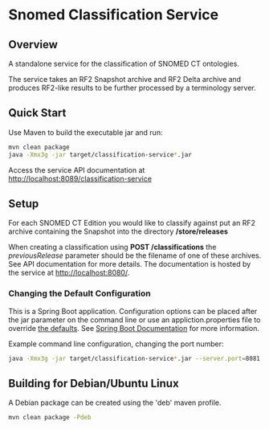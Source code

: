 Snomed Classification Service
====================================

## Overview
A standalone service for the classification of SNOMED CT ontologies. 

The service takes an RF2 Snapshot archive and RF2 Delta archive and produces RF2-like results to be further processed by a terminology server. 

## Quick Start
Use Maven to build the executable jar and run:
```bash
mvn clean package
java -Xmx3g -jar target/classification-service*.jar
```
Access the service API documentation at [http://localhost:8089/classification-service](http://localhost:8089/classification-service)

## Setup
For each SNOMED CT Edition you would like to classify against put an RF2 archive containing the Snapshot into the directory **/store/releases**

When creating a classification using **POST /classifications** the _previousRelease_ parameter should be the filename of one of these archives.
See API documentation for more details. The documentation is hosted by the service at [http://localhost:8080/](http://localhost:8080/).

### Changing the Default Configuration
This is a Spring Boot application. Configuration options can be placed after the jar parameter on the command line or use an appliction.properties file to override [the defaults](blob/master/src/main/resources/application.properties). See [Spring Boot Documentation](https://docs.spring.io/spring-boot/docs/current/reference/html/boot-features-external-config.html) for more information.

Example command line configuration, changing the port number:
```bash
java -Xmx3g -jar target/classification-service*.jar --server.port=8081
```

## Building for Debian/Ubuntu Linux
A Debian package can be created using the 'deb' maven profile. 
```bash
mvn clean package -Pdeb
```
